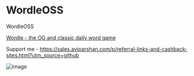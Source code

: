 

# WordleOSS
WordleOSS

[Wordle - the OG  and classic daily word game](https://avi.is-a.dev/WordleOSS/index.html?utm_medium=redirect)


Support me - https://sales.aviparshan.com/p/referral-links-and-cashback-sites.html?utm_source=github


![image](https://user-images.githubusercontent.com/5733247/156836833-aa862448-0062-4900-bae6-f23661903d57.png)
